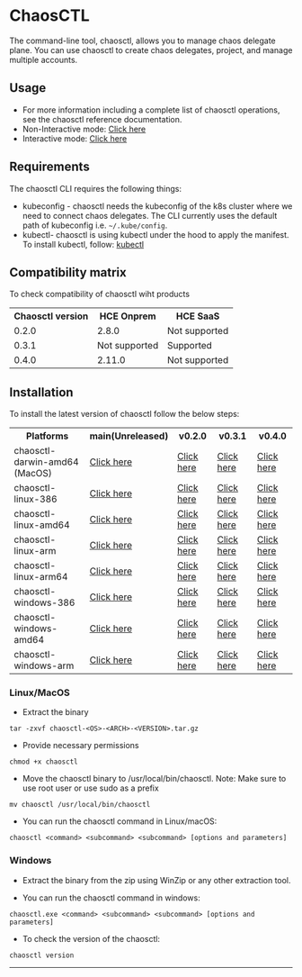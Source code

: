 # ChaosCTL
The command-line tool, chaosctl, allows you to manage chaos delegate plane. You can use chaosctl to create chaos delegates, project, and manage multiple accounts. 

## Usage
* For more information including a complete list of chaosctl operations, see the chaosctl reference documentation. 
* Non-Interactive mode: <a href="https://github.com/chaosnative/chaosctl/blob/master/Usage.md">Click here</a>
* Interactive mode: <a href="https://github.com/chaosnative/chaosctl/blob/master/Usage_interactive.md">Click here</a>

## Requirements

The chaosctl CLI requires the following things:

- kubeconfig - chaosctl needs the kubeconfig of the k8s cluster where we need to connect chaos delegates. The CLI currently uses the default path of kubeconfig i.e. `~/.kube/config`.
- kubectl- chaosctl is using kubectl under the hood to apply the manifest. To install kubectl, follow:  [kubectl](https://kubernetes.io/docs/tasks/tools/#kubectl)

## Compatibility matrix

To check compatibility of chaosctl wiht products

<table>
  <th>Chaosctl version</th>
  <th>HCE Onprem</th>
  <th>HCE SaaS</th>

  <tr>
    <td>0.2.0</td>
    <td>2.8.0</td>
    <td>Not supported</td>
  </tr>
    <tr>
    <td>0.3.1</td>
    <td>Not supported</td>
    <td>Supported</td>
  </tr>
    <tr>
    <td>0.4.0</td>
    <td>2.11.0</td>
    <td>Not supported</td>
  </tr>
</table>

## Installation

To install the latest version of chaosctl follow the below steps:

<table>
  <th>Platforms</th>
  <th>main(Unreleased)</th>
  <th>v0.2.0</th>
  <th>v0.3.1</th>
  <th>v0.4.0</th>
  
  <tr>
    <td>chaosctl-darwin-amd64 (MacOS)</td>
    <td><a href="https://chaosctl.chaosnative.com/chaosctl-darwin-amd64-main.tar.gz">Click here</a></td>
    <td><a href="https://chaosctl.chaosnative.com/chaosctl-darwin-amd64-v0.2.0.tar.gz">Click here</a></td>
    <td><a href="https://chaosctl.chaosnative.com/chaosctl-darwin-amd64-v0.3.1.tar.gz">Click here</a></td>
    <td><a href="https://chaosctl.chaosnative.com/chaosctl-darwin-amd64-v0.4.0.tar.gz">Click here</a></td>
  </tr>
  <tr>
    <td>chaosctl-linux-386</td>
    <td><a href="https://chaosctl.chaosnative.com/chaosctl-linux-386-main.tar.gz">Click here</a></td>
    <td><a href="https://chaosctl.chaosnative.com/chaosctl-linux-386-v0.2.0.tar.gz">Click here</a></td>
    <td><a href="https://chaosctl.chaosnative.com/chaosctl-linux-386-v0.3.1.tar.gz">Click here</a></td>
    <td><a href="https://chaosctl.chaosnative.com/chaosctl-linux-386-v0.4.0.tar.gz">Click here</a></td>
  </tr>
  <tr>
    <td>chaosctl-linux-amd64</td>
    <td><a href="https://chaosctl.chaosnative.com/chaosctl-linux-amd64-main.tar.gz">Click here</a></td>
    <td><a href="https://chaosctl.chaosnative.com/chaosctl-linux-amd64-v0.2.0.tar.gz">Click here</a></td>
    <td><a href="https://chaosctl.chaosnative.com/chaosctl-linux-amd64-v0.3.1.tar.gz">Click here</a></td>
    <td><a href="https://chaosctl.chaosnative.com/chaosctl-linux-amd64-v0.4.0.tar.gz">Click here</a></td>
  </tr>
  <tr>
    <td>chaosctl-linux-arm</td>
    <td><a href="https://chaosctl.chaosnative.com/chaosctl-linux-arm-main.tar.gz">Click here</a></td>
    <td><a href="https://chaosctl.chaosnative.com/chaosctl-linux-arm-v0.2.0.tar.gz">Click here</a></td>
    <td><a href="https://chaosctl.chaosnative.com/chaosctl-linux-arm-v0.3.1.tar.gz">Click here</a></td>
    <td><a href="https://chaosctl.chaosnative.com/chaosctl-linux-arm-v0.4.0.tar.gz">Click here</a></td>
  </tr>
  <tr>
    <td>chaosctl-linux-arm64</td>
    <td><a href="https://chaosctl.chaosnative.com/chaosctl-linux-arm64-main.tar.gz">Click here</a></td>
    <td><a href="https://chaosctl.chaosnative.com/chaosctl-linux-arm64-v0.2.0.tar.gz">Click here</a></td>
    <td><a href="https://chaosctl.chaosnative.com/chaosctl-linux-arm64-v0.3.1.tar.gz">Click here</a></td>
    <td><a href="https://chaosctl.chaosnative.com/chaosctl-linux-arm64-v0.4.0.tar.gz">Click here</a></td>
  </tr>
  <tr>
    <td>chaosctl-windows-386</td>
    <td><a href="https://chaosctl.chaosnative.com/chaosctl-windows-386-main.tar.gz">Click here</a></td>
    <td><a href="https://chaosctl.chaosnative.com/chaosctl-windows-386-v0.2.0.tar.gz">Click here</a></td>
    <td><a href="https://chaosctl.chaosnative.com/chaosctl-windows-386-v0.3.1.tar.gz">Click here</a></td>
    <td><a href="https://chaosctl.chaosnative.com/chaosctl-windows-386-v0.4.0.tar.gz">Click here</a></td>
  </tr>
   <tr>
    <td>chaosctl-windows-amd64</td>
    <td><a href="https://chaosctl.chaosnative.com/chaosctl-windows-amd64-main.tar.gz">Click here</a></td>
    <td><a href="https://chaosctl.chaosnative.com/chaosctl-windows-amd64-v0.2.0.tar.gz">Click here</a></td>
    <td><a href="https://chaosctl.chaosnative.com/chaosctl-windows-amd64-v0.3.1.tar.gz">Click here</a></td>
    <td><a href="https://chaosctl.chaosnative.com/chaosctl-windows-amd64-v0.4.0.tar.gz">Click here</a></td>
  </tr>
  <tr>
    <td>chaosctl-windows-arm</td>
    <td><a href="https://chaosctl.chaosnative.com/chaosctl-windows-arm-main.tar.gz">Click here</a></td>
    <td><a href="https://chaosctl.chaosnative.com/chaosctl-windows-arm-v0.2.0.tar.gz">Click here</a></td>
    <td><a href="https://chaosctl.chaosnative.com/chaosctl-windows-arm-v0.3.1.tar.gz">Click here</a></td>
    <td><a href="https://chaosctl.chaosnative.com/chaosctl-windows-arm-v0.4.0.tar.gz">Click here</a></td>
  </tr>
</table>

### Linux/MacOS

* Extract the binary

```shell
tar -zxvf chaosctl-<OS>-<ARCH>-<VERSION>.tar.gz
```

* Provide necessary permissions

```shell
chmod +x chaosctl
```

* Move the chaosctl binary to /usr/local/bin/chaosctl. Note: Make sure to use root user or use sudo as a prefix

```shell
mv chaosctl /usr/local/bin/chaosctl
```

* You can run the chaosctl command in Linux/macOS:

```shell
chaosctl <command> <subcommand> <subcommand> [options and parameters]
```

### Windows

* Extract the binary from the zip using WinZip or any other extraction tool.

* You can run the chaosctl command in windows:

```shell
chaosctl.exe <command> <subcommand> <subcommand> [options and parameters]
```

* To check the version of the chaosctl:

```shell
chaosctl version
```

----
